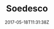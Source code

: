 ---
title: "Soedesco"
site_link: "http://soedesco.com/"
description: "Worldwide publisher of both digital and boxed games on multiple platforms."
location: "Rotterdam"
active: true
active_from: "2001-01-01"
active_to: ""
tags: []
date: "2017-05-18T11:31:38Z"
---